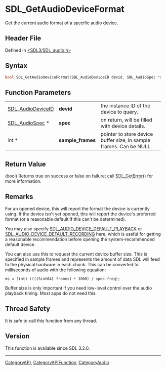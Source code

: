 # SDL_GetAudioDeviceFormat

Get the current audio format of a specific audio device.

## Header File

Defined in [<SDL3/SDL_audio.h>](https://github.com/libsdl-org/SDL/blob/main/include/SDL3/SDL_audio.h)

## Syntax

```c
bool SDL_GetAudioDeviceFormat(SDL_AudioDeviceID devid, SDL_AudioSpec *spec, int *sample_frames);
```

## Function Parameters

|                                        |                   |                                                                     |
| -------------------------------------- | ----------------- | ------------------------------------------------------------------- |
| [SDL_AudioDeviceID](SDL_AudioDeviceID) | **devid**         | the instance ID of the device to query.                             |
| [SDL_AudioSpec](SDL_AudioSpec) *       | **spec**          | on return, will be filled with device details.                      |
| int *                                  | **sample_frames** | pointer to store device buffer size, in sample frames. Can be NULL. |

## Return Value

(bool) Returns true on success or false on failure; call
[SDL_GetError](SDL_GetError)() for more information.

## Remarks

For an opened device, this will report the format the device is currently
using. If the device isn't yet opened, this will report the device's
preferred format (or a reasonable default if this can't be determined).

You may also specify
[SDL_AUDIO_DEVICE_DEFAULT_PLAYBACK](SDL_AUDIO_DEVICE_DEFAULT_PLAYBACK) or
[SDL_AUDIO_DEVICE_DEFAULT_RECORDING](SDL_AUDIO_DEVICE_DEFAULT_RECORDING)
here, which is useful for getting a reasonable recommendation before
opening the system-recommended default device.

You can also use this to request the current device buffer size. This is
specified in sample frames and represents the amount of data SDL will feed
to the physical hardware in each chunk. This can be converted to
milliseconds of audio with the following equation:

`ms = (int) ((((Sint64) frames) * 1000) / spec.freq);`

Buffer size is only important if you need low-level control over the audio
playback timing. Most apps do not need this.

## Thread Safety

It is safe to call this function from any thread.

## Version

This function is available since SDL 3.2.0.





----
[CategoryAPI](CategoryAPI), [CategoryAPIFunction](CategoryAPIFunction), [CategoryAudio](CategoryAudio)

